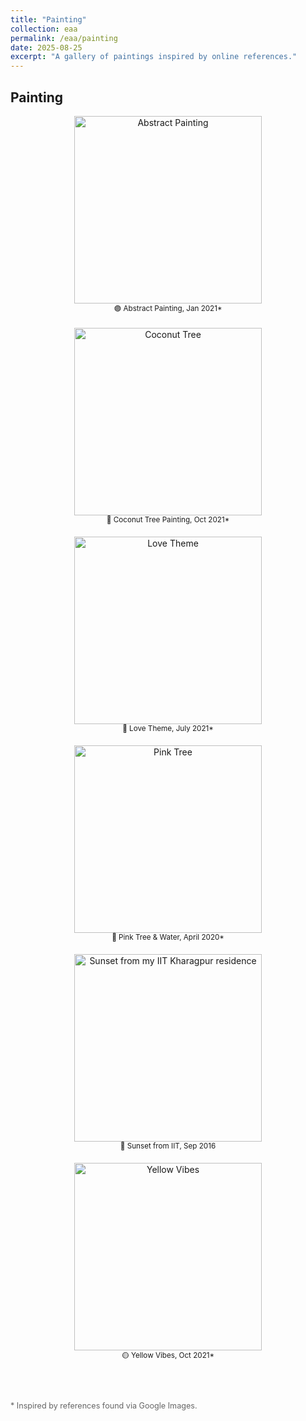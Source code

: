 ```yaml
---
title: "Painting"
collection: eaa
permalink: /eaa/painting
date: 2025-08-25
excerpt: "A gallery of paintings inspired by online references."
---
```


## Painting

<div style="display: flex; flex-wrap: wrap; gap: 20px; justify-content: center;">

  <div style="flex: 0 0 30%; text-align: center;">
    <img src="{{ '/images/eaa/2021-01-02_abstract_painting.jpeg' | relative_url }}" alt="Abstract Painting" width="300"><br>
    <small>🟣 Abstract Painting, Jan 2021*</small><br>
    
  </div>

  <div style="flex: 0 0 30%; text-align: center;">
    <img src="{{ '/images/eaa/2021-10-01-Painting_coconut_tree.jpg' | relative_url }}" alt="Coconut Tree" width="300"><br>
    <small>🌴 Coconut Tree Painting, Oct 2021*</small><br>
    
  </div>

  <div style="flex: 0 0 30%; text-align: center;">
    <img src="{{ '/images/eaa/2021-07-30_painting_love.webp' | relative_url }}" alt="Love Theme" width="300"><br>
    <small>💖 Love Theme, July 2021*</small><br>
    <!-- <em>Inspired by Google Images</em> -->
  </div>

  <div style="flex: 0 0 30%; text-align: center;">
    <img src="{{ '/images/eaa/2020-04-27_pink_tree_water.jpg' | relative_url }}" alt="Pink Tree" width="300"><br>
    <small>🌸 Pink Tree & Water, April 2020*</small><br>
    <!-- <em>Captured near a peaceful lake</em> -->
  </div>

  <div style="flex: 0 0 30%; text-align: center;">
    <img src="{{ '/images/eaa/2016-10-01-sunset_from_iit.jpg' | relative_url }}" alt="Sunset from my IIT Kharagpur residence" width="300"><br>
    <small>🌇 Sunset from IIT, Sep 2016</small><br>
    <!-- <em>From the IIT terrace</em> -->
  </div>

  <div style="flex: 0 0 30%; text-align: center;">
    <img src="{{ '/images/eaa/2021-10-01-yellow.jpg' | relative_url }}" alt="Yellow Vibes" width="300"><br>
    <small>🟡 Yellow Vibes, Oct 2021*</small><br>
    <!-- <em>A burst of autumn color</em> -->
  </div>

</div>

<br><br>
<p style="font-size: 0.9em; color: #666;">* Inspired by references found via Google Images.</p>
